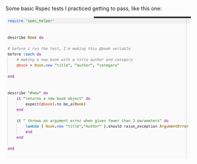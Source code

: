 Some basic Rspec tests I practiced getting to pass, like this one:

![Rspec Example](./RspecTests/picture.png)
